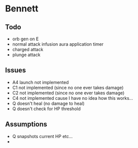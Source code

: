 # Bennett

## Todo

- orb gen on E
- normal attack infusion aura application timer
- charged attack
- plunge attack

## Issues

- A4 launch not implemented
- C1 not implemented (since no one ever takes damage)
- C2 not implemented (since no one ever takes damage)
- C4 not implemented cause I have no idea how this works...
- Q doesn't heal (no damage to heal)
- Q doesn't check for HP threshold

## Assumptions

- Q snapshots current HP etc...
-
